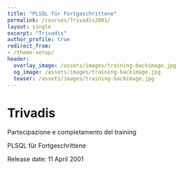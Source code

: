 ```yaml
---
title: "PLSQL für Fortgeschrittene"
permalink: /courses/Trivadis2001/
layout: single
excerpt: "Trivadis"
author_profile: true
redirect_from:
- /theme-setup/
header:
  overlay_image: /assets/images/training-backimage.jpg
  og_image: /assets/images/training-backimage.jpg
  teaser: /assets/images/training-backimage.jpg
---
```

# Trivadis

Partecipazione e completamento del training

PLSQL für Fortgeschrittene

Release date:  11 April 2001


